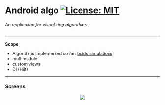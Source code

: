 # Android algo [![License: MIT](https://img.shields.io/badge/License-MIT-yellow.svg)](https://opensource.org/licenses/MIT)

######  An application for visualizing algorithms. 
------------

**Scope**
<!-- toc -->
+ Algorithms implemented so far: [boids simulations](https://en.wikipedia.org/wiki/Boids "boids simulations")
+ multimodule
+ custom views
+ DI (Hilt)
------------

### Screens

<p align="center">
<img src="gifs/boids.gif">
</p>
